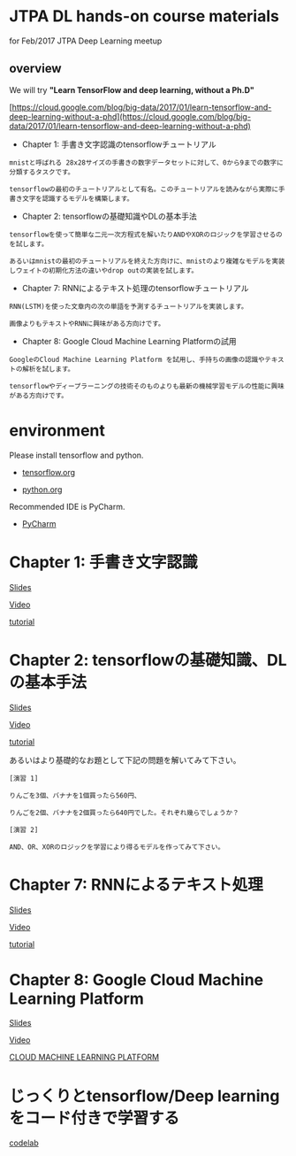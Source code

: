 
# JTPA DL hands-on course materials
for Feb/2017 JTPA Deep Learning meetup

## overview 
We will try **"Learn TensorFlow and deep learning, without a Ph.D"**

[https://cloud.google.com/blog/big-data/2017/01/learn-tensorflow-and-deep-learning-without-a-phd](https://cloud.google.com/blog/big-data/2017/01/learn-tensorflow-and-deep-learning-without-a-phd)


+ Chapter 1: 手書き文字認識のtensorflowチュートリアル

```
mnistと呼ばれる 28x28サイズの手書きの数字データセットに対して、0から9までの数字に分類するタスクです。

tensorflowの最初のチュートリアルとして有名。このチュートリアルを読みながら実際に手書き文字を認識するモデルを構築します。
```

+ Chapter 2: tensorflowの基礎知識やDLの基本手法

```
tensorflowを使って簡単な二元一次方程式を解いたりANDやXORのロジックを学習させるのを試します。

あるいはmnistの最初のチュートリアルを終えた方向けに、mnistのより複雑なモデルを実装しウェイトの初期化方法の違いやdrop outの実装を試します。
```


+ Chapter 7: RNNによるテキスト処理のtensorflowチュートリアル

```
RNN(LSTM)を使った文章内の次の単語を予測するチュートリアルを実装します。

画像よりもテキストやRNNに興味がある方向けです。
```

+ Chapter 8: Google Cloud Machine Learning Platformの試用

```
GoogleのCloud Machine Learning Platform を試用し、手持ちの画像の認識やテキストの解析を試します。

tensorflowやディープラーニングの技術そのものよりも最新の機械学習モデルの性能に興味がある方向けです。
```


# environment

Please install tensorflow and python. 

+ [tensorflow.org](https://www.tensorflow.org)

+ [python.org](https://www.python.org)

Recommended IDE is PyCharm.

+ [PyCharm](https://www.jetbrains.com/pycharm/)


# Chapter 1: 手書き文字認識

[Slides](https://docs.google.com/presentation/d/1TVixw6ItiZ8igjp6U17tcgoFrLSaHWQmMOwjlgQY9co/pub?slide=id.p)

[Video](https://www.youtube.com/watch?v=qyvlt7kiQoI&feature=youtu.be)

[tutorial](https://www.tensorflow.org/tutorials/mnist/beginners/)

# Chapter 2: tensorflowの基礎知識、DLの基本手法

[Slides](https://docs.google.com/presentation/d/1TVixw6ItiZ8igjp6U17tcgoFrLSaHWQmMOwjlgQY9co/pub?slide=id.g110257a6da_0_13)

[Video](https://www.youtube.com/watch?v=qyvlt7kiQoI&t=1m12s)

[tutorial](https://www.tensorflow.org/tutorials/mnist/pros/)

あるいはより基礎的なお題として下記の問題を解いてみて下さい。

```
[演習 1]

りんごを3個、バナナを1個買ったら560円、

りんごを2個、バナナを2個買ったら640円でした。それぞれ幾らでしょうか？

[演習 2]

AND、OR、XORのロジックを学習により得るモデルを作ってみて下さい。
```

# Chapter 7: RNNによるテキスト処理

[Slides](https://docs.google.com/presentation/d/e/2PACX-1vRouwj_3cYsmLrNNI3Uq5gv5-hYp_QFdeoan2GlxKgIZRSejozruAbVV0IMXBoPsINB7Jw92vJo2EAM/pub#slide=id.g17d56f1df3_0_106)

[Video](https://www.youtube.com/watch?v=vq2nnJ4g6N0&t=107m25s)

[tutorial](https://www.tensorflow.org/tutorials/recurrent/)


# Chapter 8: Google Cloud Machine Learning Platform
[Slides](https://docs.google.com/presentation/d/e/2PACX-1vRouwj_3cYsmLrNNI3Uq5gv5-hYp_QFdeoan2GlxKgIZRSejozruAbVV0IMXBoPsINB7Jw92vJo2EAM/pub?slide=id.g963e5b4287fb24d_677)

[Video](https://www.youtube.com/watch?v=zqWt8oI4gEw&feature=youtu.be&t=23m6s)

[CLOUD MACHINE LEARNING PLATFORM](https://cloud.google.com/products/machine-learning/)


# じっくりとtensorflow/Deep learningをコード付きで学習する

[codelab](https://codelabs.developers.google.com/codelabs/cloud-tensorflow-mnist/#0)
